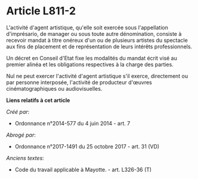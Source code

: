 # Article L811-2

L'activité d'agent artistique, qu'elle soit exercée sous l'appellation d'imprésario, de manager ou sous toute autre
dénomination, consiste à recevoir mandat à titre onéreux d'un ou de plusieurs artistes du spectacle aux fins de placement et
de représentation de leurs intérêts professionnels.

Un décret en Conseil d'Etat fixe les modalités du mandat écrit visé au premier alinéa et les obligations respectives à la
charge des parties.

Nul ne peut exercer l'activité d'agent artistique s'il exerce, directement ou par personne interposée, l'activité de
producteur d'œuvres cinématographiques ou audiovisuelles.

**Liens relatifs à cet article**

_Créé par_:

  - Ordonnance n°2014-577 du 4 juin 2014 - art. 7

_Abrogé par_:

  - Ordonnance n°2017-1491 du 25 octobre 2017 - art. 31 (VD)

_Anciens textes_:

  - Code du travail applicable à Mayotte. - art. L326-36 (T)
